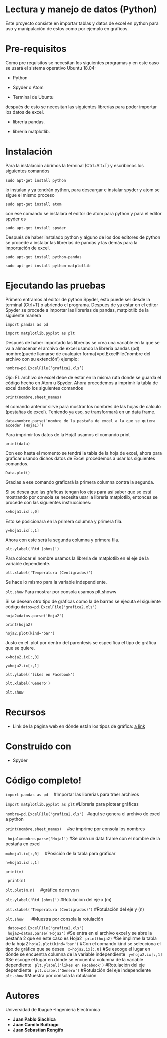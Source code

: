 # Lectura y manejo de datos (Python)
Este proyecto consiste en importar tablas y datos de excel en python para uso y manipulación de estos como por ejemplo en gráficos.
 
 # Pre-requisitos
 Como pre requisitos se necesitan los siguientes programas y en este caso se usará el sistema operativo Ubuntu 18.04: 
 
   - Python
  
   - Spyder o Atom
 
   - Terminal de Ubuntu
 
 después de esto se necesitan las siguientes librerías para poder importar los datos de excel.
 
   - libreria pandas.
  
   - libreria matplotlib.
 
 # Instalación
 
Para la instalación abrimos la terminal (Ctrl+Alt+T) y escribimos los siguientes comandos

  `sudo apt-get install python`

lo instalan y ya tendrán python, para descargar e instalar spyder y atom se sigue el mismo proceso

  `sudo apt-get install atom`
  
con ese comando se instalará el editor de atom para python y para el editor spyder es

  `sudo apt-get install spyder`
  
Después de haber instalado python y alguno de los dos editores de python se procede a instalar las librerías de pandas y las demás para la importación de excel.

  `sudo apt-get install python-pandas`
  
  `sudo apt-get install python-matplotlib`
 
 # Ejecutando las pruebas 
 
 Primero entramos al editor de python Spyder, esto puede ser desde la terminal (Ctrl+T) o abriendo el programa.
Después de ya estar en el editor Spyder se procede a importar las librerías de pandas, matplotlib de la siguiente manera 

  `import pandas as pd`
  
  `import matplotlib.pyplot as plt`

Después de haber importado las librerías se crea una variable en la que se va a almacenar el archivo de excel usando la librería pandas (pd)
nombre(puede llamarse de cualquier forma)=pd.ExcelFile(‘nombre del archivo con su extención’)
ejemplo:

  `nombre=pd.ExcelFile(‘grafica2.xls’)`
  
Ojo: EL archivo de excel debe de estar en la misma ruta donde se guarda el código hecho en Atom u Spyder.
Ahora procedemos a imprimir la tabla de excel dando los siguientes comandos
 
 `print(nombre.sheet_names) `
 
el comando anterior sirve para mostrar los nombres de las hojas de calculo (pestañas de excel).
Teniendo ya eso, se transformará en un data frame.
  
  `data=nombre.parse(‘nombre de la pestaña de excel a la que se quiera acceder (Hoja1)’)`
  
Para imprimir los datos de la Hoja1 usamos el comando print
 
 `print(data)`
 
Con eso hasta el momento se tendrá la tabla de la hoja de excel, ahora para graficar usando dichos datos de Excel procedemos a usar los siguientes comandos.
  
  `Data.plot()`
  
Gracias a ese comando graficará la primera columna contra la segunda.


Si se desea que las gŕaficas tengan los ejes para así saber que se está mostrando por consola se necesita usar la libreria matplotlib, entonces se procede con las siguientes instrucciones:
  
  `x=hoja1.ix[:,0]`

Esto se posicionara en la primera columna y primera fila.
  
  `y=hoja1.ix[:,1]`

Ahora con este será la segunda columna y primera fila.

 `plt.ylabel('Rtd (ohms)')`
 
Para colocar el nombre usamos la libreria de matplotlib en el eje de la variable dependiente.
 
 `plt.xlabel('Temperatura (Centigrados)')`

Se hace lo mismo para la variable independiente.
 
 `plt.show`
Para mostrar por consola usamos plt.showw

Si se desean otro tipo de gráficas como la de barras se ejecuta el siguiente còdigo
`datos=pd.ExcelFile('grafica2.xls')`

`hoja2=datos.parse('Hoja2')`

`print(hoja2)`

`hoja2.plot(kind='bar')`

Justo en el .plot por dentro del parentesis se especifica el tipo de gráfica que se quiere.

`x=hoja2.ix[:,0]`

`y=hoja2.ix[:,1]`

`plt.ylabel('likes en Facebook')`

`plt.xlabel('Genero')`

`plt.show`

# Recursos
- Link de la página web en dónde están los tipos de gráfica:
[a link](https://pandas.pydata.org/pandas-docs/version/0.23.4/generated/pandas.DataFrame.plot.html)



# Construido con

  - Spyder
  
# Código completo!

 `import pandas as pd  `               #Importar las librerias para traer archivos

 `import matplotlib.pyplot as plt`     #Libreria para plotear gráficas

 `nombre=pd.ExcelFile('grafica2.xls') `   #aquí se genera el archivo de excel a python
 
 `print(nombre.sheet_names)  `            #se imprime por consola los nombres
 
` hoja1=nombre.parse('Hoja1')`           #Se crea un data frame  con el nombre de la pestaña en excel
 
  `m=hoja1.ix[:,0]  `                  #Posición de la tabla para gráficar
 
` n=hoja1.ix[:,1]  `                      
 
 `print(m)`
 
` print(n)`
 
 `plt.plot(m,n)  `                       #gráfica de m vs n
 
` plt.ylabel('Rtd (ohms)') `             #Rotulación del eje x (m)
 
 `plt.xlabel('Temperatura (Centigrados)')` #Rotulación del eje y (n)
 
` plt.show    `                          #Muestra por consola la rotulación

 
 ` datos=pd.ExcelFile('grafica2.xls')`     
` hoja2=datos.parse('Hoja2')`             #Se entra en el archivo excel y se abre la pestaña 2 que en este caso es Hoja2
` print(hoja2)`                           #Se implirme la tabla de la hoja2
` hoja2.plot(kind='bar') `                #Con el comando kind se selecciona el tipo de gráfica que se desea
` x=hoja2.ix[:,0]`                        #Se escoge el lugar en dónde se encuentra columna de la variable independiente
` y=hoja2.ix[:,1]`                        #Se escoge el lugar en dónde se encuentra columna de la variable dependiente
` plt.ylabel('likes en Facebook')`        #Rotulación del eje dependiente
` plt.xlabel('Genero')`                   #Rotulación del eje independiente
` plt.show `                              #Muestra por consola la rotulación
 
 

# Autores
Universidad de Ibagué -Ingeniería Electrónica
- **Juan Pablo Siachica**
- **Juan Camilo Buitrago**
- **Juan Sebastian Rengifo**
